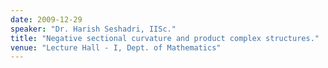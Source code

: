 ```yaml
---
date: 2009-12-29
speaker: "Dr. Harish Seshadri, IISc."
title: "Negative sectional curvature and product complex structures."
venue: "Lecture Hall - I, Dept. of Mathematics"
---
```


